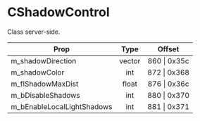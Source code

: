 # CShadowControl

Class server-side.

|Prop|Type|Offset|
|---|:-:|:-:|
|m_shadowDirection|vector|860 \| 0x35c|
|m_shadowColor|int|872 \| 0x368|
|m_flShadowMaxDist|float|876 \| 0x36c|
|m_bDisableShadows|int|880 \| 0x370|
|m_bEnableLocalLightShadows|int|881 \| 0x371|
